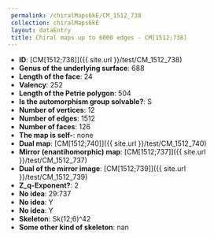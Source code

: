 ```yaml
--- 
 permalink: /chiralMaps6kE/CM_1512_738 
 collection: chiralMaps6kE
 layout: dataEntry
 title: Chiral maps up to 6000 edges - CM[1512;738]
---
```


- **ID**: [CM[1512;738]]({{ site.url }}/test/CM_1512_738)
- **Genus of the underlying surface**: 688
- **Length of the face**: 24
- **Valency**: 252
- **Length of the Petrie polygon**: 504
- **Is the automorphism group solvable?**: S
- **Number of vertices**: 12
- **Number of edges**: 1512
- **Number of faces**: 126
- **The map is self-**: none
- **Dual map**: [CM[1512;740]]({{ site.url }}/test/CM_1512_740)
- **Mirror (enantihomorphic) map**: [CM[1512;737]]({{ site.url }}/test/CM_1512_737)
- **Dual of the mirror image**: [CM[1512;739]]({{ site.url }}/test/CM_1512_739)
- **Z_q-Exponent?**: 2
- **No idea**:  29:737
- **No idea**: Y
- **No idea**: Y
- **Skeleton**: Sk(12;6)^42
- **Some other kind of skeleton**: nan
